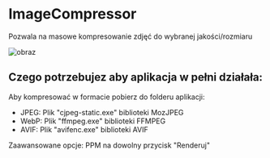 # ImageCompressor
Pozwala na masowe kompresowanie zdjęć do wybranej jakości/rozmiaru

![obraz](https://user-images.githubusercontent.com/57898662/158078232-17a6bf77-9d71-4996-ad3b-8ca595b3e881.png)

## Czego potrzebujez aby aplikacja w pełni działała:
Aby kompresować w formacie pobierz do folderu aplikacji:
- JPEG: Plik "cjpeg-static.exe" biblioteki MozJPEG
- WebP: Plik "ffmpeg.exe" biblioteki FFMPEG
- AVIF: Plik "avifenc.exe" biblioteki AVIF

Zaawansowane opcje: PPM na dowolny przycisk "Renderuj"
